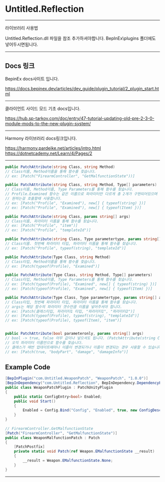 # Untitled.Reflection

---

라이브러리 사용법

Untitled.Reflection.dll 파일을 참조 추가하셔야합니다.
BepInEx\plugins 폴더에도 넣어두시면됩니다.

---

## Docs 링크

BepinEx docs사이트 입니다.

<https://docs.bepinex.dev/articles/dev_guide/plugin_tutorial/2_plugin_start.html>

---

클라이언트 사이드 모드 기초 docs입니다.

<https://hub.sp-tarkov.com/doc/entry/47-tutorial-updating-old-pre-2-3-0-module-mods-to-the-new-plugin-system/>

---

Harmony 라이브러리 docs링크입니다.

<https://harmony.pardeike.net/articles/intro.html>
<https://dotnetcademy.net/Learn/4/Pages/2>

---

```c#
public PatchAttribute(string Class, string Method)
// Class이름, Method이름을 통해 함수를 찾습니다.
// ex: [Patch("FirearmController", "GetMalfunctionState"))]

public PatchAttribute(string Class, string Method, Type[] parameters)
// Class이름, Method이름, Type Parameters를 통해 함수를 찾습니다.
// Profile.Examined 함수는 같은 이름으로 파라미터만 다르게 총 2개가 구현되어있으며 해당 함수중
// 원하는걸 호출할때 사용합니다.
// ex: [Patch("Profile", "Examined"), new[] { typeof(string) })]
// ex: [Patch("Profile", "Examined"), new[] { typeof(Item) })]

public PatchAttribute(string Class, params string[] args)
// Class이름, 파라미터 이름을 통해 함수를 찾습니다.
// ex: [Patch("Profile", "item")]
// ex: [Patch("Profile", "templateId")]

public PatchAttribute(string Class, Type parametertype, params string[] args)
// Class이름. 첫번째 파라미터 타입, 파라미터 이름을 통해 함수를 찾습니다.
// ex: [Patch("Profile", typeof(string), "templateId")]

public PatchAttribute(Type Class, string Method)
// Class타입, Method이름을 통해 함수를 찾습니다.
// ex: [Patch(typeof(Profile), "Examined")]

public PatchAttribute(Type Class, string Method, Type[] parameters)
// Class타입, Method이름, Type Parameters를 통해 함수를 찾습니다.
// ex: [Patch(typeof(Profile), "Examined", new[] { typeof(string) })]
// ex: [Patch(typeof(Profile), "Examined", new[] { typeof(Item) })]

public PatchAttribute(Type Class, Type parametertype, params string[] args)
// Class타입, 첫번째 파라미터 타입, 파라미터 이름을 통해 함수를 찾습니다.
// args는 해당 함수의 파라미터 갯수만큼 이름을 넣어주셔야 합니다.
// ex: [Patch(클래스타입, 파라미터1 타입, "파라미터1", "파라미터2")]
// ex: [Patch(typeof(Profile), typeof(string), "templateId")]
// ex: [Patch(typeof(Profile), typeof(Item), "item")]


public PatchAttribute(bool parameteronly, params string[] args)
// bool -> true, false 아무 값이나 넣으셔도 됩니다. (PatchAttribute(string Class, params string[] args) 구별용)
// 오직 파라미터 이름만으로 함수를 찾습니다.
// 클래스가 매번 업데이트때마나 이름이 변경되거나 이름이 변경되는 경우 사용할 수 있습니다.
// ex: [Patch(true, "bodyPart", "damage", "damageInfo")]
```

## Example Code

```c#
[BepInPlugin("com.Untitled.WeaponPatch", "WeaponPatch", "1.0.0")]
[BepInDependency("com.Untitled.Reflection", BepInDependency.DependencyFlags.HardDependency)]
public class WeaponPatchPlugin : PatchUnityPlugin
{
    public static ConfigEntry<bool> Enabled;
    public void Start()
    {
        Enabled = Config.Bind("Config", "Enabled", true, new ConfigDescription("Patch 활성화/비활성화"));
    }
}
    
// FirearmController.GetMalfunctionState
[Patch("FirearmController", "GetMalfunctionState")]
public class WeaponMalfunctionPatch : Patch 
{
    [PatchPostfix]
    private static void Patch(ref Weapon.EMalfunctionState __result)
    {
        __result = Weapon.EMalfunctionState.None;
    }
}
```

---
